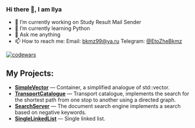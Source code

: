 ### Hi there 👋, I am Ilya

- 🔭 I’m currently working on Study Result Mail Sender
- 🌱 I’m currently learning Python
- 💬 Ask me anything
- 📫 How to reach me:
Email: [bkmz99@ya.ru](mailto:bkmz99@ya.ru)
Telegram: [@EtoZheBkmz](https://t.me/EtoZheBkmz)

[![codewars](https://www.codewars.com/users/Bkmz99/badges/small)](https://www.codewars.com/users/Bkmz99)

My Projects:
-
- **[SimpleVector](https://github.com/Bkmz100/SimpleVector)** — Container, a simplified analogue of std::vector.
- **[TransportCatalogue](https://github.com/Bkmz100/TransportCatalogue)** — Transport catalogue, implements the search for the shortest path from one stop to another using a directed graph.
- **[SearchServer](https://github.com/Bkmz100/SearchServer)** — The document search engine implements a search based on negative keywords.
- **[SingleLinkedList](https://github.com/Bkmz100/SingleLinkedList)** — Single linked list.

<!--
**Bkmz100/Bkmz100** is a ✨ _special_ ✨ repository because its `README.md` (this file) appears on your GitHub profile.

Here are some ideas to get you started:

- 🔭 I’m currently working on ...
- 🌱 I’m currently learning ...
- 👯 I’m looking to collaborate on ...
- 🤔 I’m looking for help with ...
- 💬 Ask me about ...
- 📫 How to reach me: ...
- 😄 Pronouns: ...
- ⚡ Fun fact: ...
-->
